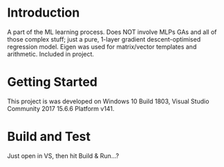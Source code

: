 # Introduction
A part of the ML learning process. Does NOT involve MLPs GAs and all of those complex stuff; just a pure, 1-layer gradient descent-optimised regression model.
Eigen was used for matrix/vector templates and arithmetic. Included in project.

# Getting Started
This project is was developed on Windows 10 Build 1803, Visual Studio Community 2017 15.6.6 Platform v141.

# Build and Test
Just open in VS, then hit Build & Run...?